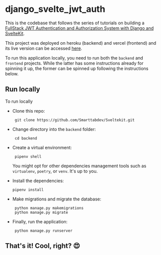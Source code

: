 # django_svelte_jwt_auth

This is the codebase that follows the series of tutorials on building a [FullStack JWT Authentication and Authorization System with Django and SvelteKit][1].

This project was deployed on heroku (backend) and vercel (frontend) and its live version can be accessed [here][2].

To run this application locally, you need to run both the `backend` and `frontend` projects. While the latter has some instructions already for spinning it up, the former can be spinned up following the instructions below.

## Run locally

To run locally

- Clone this repo:
  ```
   git clone https://github.com/Smarttabdev/Sveltekit.git
  ```
- Change directory into the `backend` folder:
  ```
   cd backend
  ```
- Create a virtual environment:

  ```
   pipenv shell
  ```

  You might opt for other dependencies management tools such as `virtualenv`, `poetry`, or `venv`. It's up to you.

- Install the dependencies:
  ```
  pipenv install
  ```
- Make migrations and migrate the database:
  ```
   python manage.py makemigrations
   python manage.py migrate
  ```
- Finally, run the application:
  ```
   python manage.py runserver
  ```

[1]: https://dev.to/sirneij/fullstack-jwt-authentication-and-authorization-system-with-django-and-sveltekit-2ih3 "FullStack JWT Authentication and Authorization System with Django and SvelteKit "
[2]: https://django-sveltekit-jwt-auth.vercel.app/ "FullStack JWT Authentication and Authorization System with Django and SvelteKit Live version."

## That's it! Cool, right? 😍
